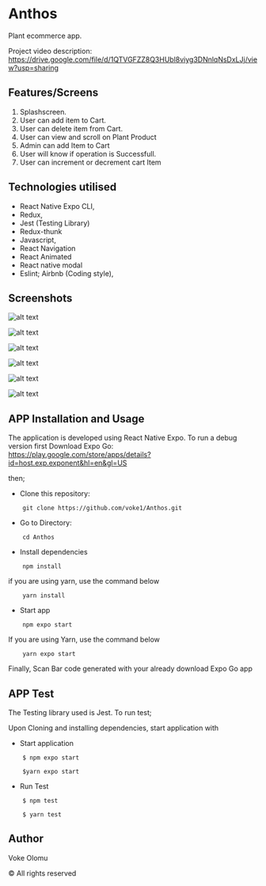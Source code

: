 # Anthos

 Plant ecommerce app.
 
 Project video description: https://drive.google.com/file/d/1QTVGFZZ8Q3HUbl8viyg3DNnlqNsDxLJj/view?usp=sharing

## Features/Screens

1. Splashscreen.
2. User can add item to Cart.
3. User can delete item from Cart.
4. User can view and scroll on Plant Product
5. Admin can add Item to Cart
6. User will know if operation is Successfull.
7. User can increment or decrement cart Item

## Technologies utilised

- React Native Expo CLI,
- Redux,
- Jest (Testing Library)
- Redux-thunk
- Javascript,
- React Navigation
- React Animated
- React native modal
- Eslint; Airbnb (Coding style),




## Screenshots

![alt text](https://github.com/voke1/Anthos/blob/master/screenshots/cart.jpeg?raw=true)

![alt text](https://github.com/voke1/Anthos/blob/master/screenshots/gallery.jpeg?raw=true)

![alt text](https://github.com/voke1/Anthos/blob/master/screenshots/home.jpeg?raw=true)

![alt text](https://github.com/voke1/Anthos/blob/master/screenshots/modal.jpeg?raw=true)

![alt text](https://github.com/voke1/Anthos/blob/master/screenshots/admin.jpeg?raw=true)

![alt text](https://github.com/voke1/Anthos/blob/master/screenshots/splash.jpeg?raw=true)

## APP Installation and Usage

The application is developed using React Native Expo. To run a debug version first Download Expo Go: https://play.google.com/store/apps/details?id=host.exp.exponent&hl=en&gl=US 

then;

- Clone this repository:

```
    git clone https://github.com/voke1/Anthos.git
```
- Go to Directory:

```
    cd Anthos
```

- Install dependencies

```
    npm install
```
if you are using yarn, use the command below
```
    yarn install
```

- Start app

```
    npm expo start
```
If you are using Yarn, use the command below
```
    yarn expo start
```

Finally, Scan Bar code generated with your already download Expo Go app

## APP Test

The Testing library used is Jest. To run test;

Upon Cloning and installing dependencies, start application with

- Start application

```
    $ npm expo start
```

```
    $yarn expo start
```

- Run Test

```
    $ npm test
```

```
    $ yarn test
```

## Author

Voke Olomu

© All rights reserved
